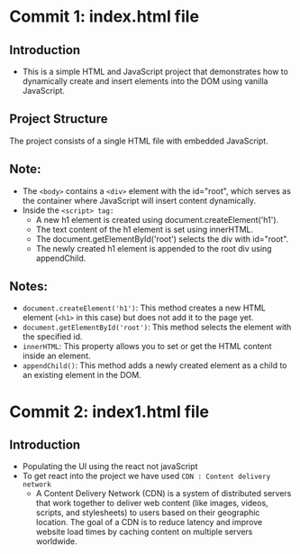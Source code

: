 # Commit 1: index.html file

## Introduction
- This is a simple HTML and JavaScript project that demonstrates how to dynamically create and insert elements into the DOM using vanilla JavaScript. 

## Project Structure
The project consists of a single HTML file with embedded JavaScript.

## Note:
- The `<body>` contains a `<div>` element with the id="root", which serves as the container where JavaScript will insert content dynamically.
- Inside the `<script> tag:`
    - A new h1 element is created using document.createElement('h1').
    - The text content of the h1 element is set using innerHTML.
    - The document.getElementById('root') selects the div with id="root".
    - The newly created h1 element is appended to the root div using appendChild.

## Notes:
- `document.createElement('h1')`: This method creates a new HTML element (`<h1>` in this case) but does not add it to the page yet.
- `document.getElementById('root')`: This method selects the element with the specified id.
- `innerHTML`: This property allows you to set or get the HTML content inside an element.
- `appendChild()`: This method adds a newly created element as a child to an existing element in the DOM.


# Commit 2: index1.html file

## Introduction
- Populating the UI using the react not javaScript
- To get react into the project we have used `CDN : Content delivery network`
    - A Content Delivery Network (CDN) is a system of distributed servers that work together to deliver web content (like images, videos, scripts, and stylesheets) to users based on their geographic location. The goal of a CDN is to reduce latency and improve website load times by caching content on multiple servers worldwide.